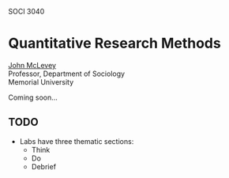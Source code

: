 SOCI 3040

# Quantitative Research Methods

[John McLevey](https://www.johnmclevey.com)<br>
Professor, Department of Sociology<br>
Memorial University

Coming soon...

## TODO

- Labs have three thematic sections:
  - Think
  - Do
  - Debrief
